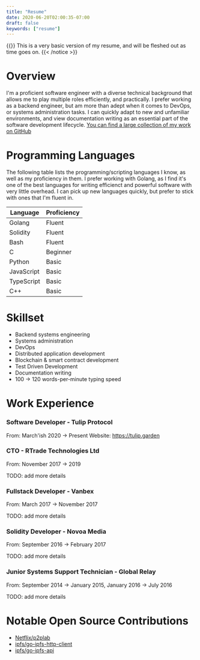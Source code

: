 ```yaml
---
title: "Resume"
date: 2020-06-20T02:00:35-07:00
draft: false
keywords: ["resume"]
---
```


{{<notice warning>}}
This is a very basic version of my resume, and will be fleshed out as time goes on.
{{< /notice >}}

# Overview

I'm a proficient software engineer with a diverse technical background that allows me to play multiple roles efficiently, and practically. I prefer working as a backend engineer, but am more than adept when it comes to DevOps, or systems administration tasks. I can quickly adapt to new and unfamiliar environments, and view documentation writing as an essential part of the software development lifecycle. [You can find a large collection of my work on GitHub](https://github.com/bonedaddy)

# Programming Languages

The following table lists the programming/scripting languages I know, as well as my proficiency in them. I prefer working with Golang, as I find it's one of the best languages for writing efficienct and powerful software with very little overhead. I can pick up new languages quickly, but prefer to stick with ones that I'm fluent in.

| Language | Proficiency |
|----------|-------------|
| Golang   | Fluent      |
| Solidity | Fluent      |
| Bash     | Fluent      |
| C        | Beginner    |
| Python   | Basic       |
| JavaScript | Basic     |
| TypeScript | Basic     |
| C++        | Basic     |

# Skillset

* Backend systems engineering
* Systems administration
* DevOps
* Distributed application development
* Blockchain & smart contract development
* Test Driven Development
* Documentation writing
* 100 -> 120 words-per-minute typing speed

# Work Experience

### Software Developer - Tulip Protocol

From: March'ish 2020 -> Present
Website: https://tulip.garden



### CTO - RTrade Technologies Ltd

From: November 2017 -> 2019

TODO: add more details

### Fullstack Developer - Vanbex

From: March 2017 -> November 2017

TODO: add more details

### Solidity Developer - Novoa Media

From: September 2016 -> February 2017

TODO: add more details

### Junior Systems Support Technician - Global Relay

From: September 2014 -> January 2015, January 2016 -> July 2016

TODO: add more details

# Notable Open Source Contributions

* [Netflix/p2plab](https://github.com/Netflix/p2plab)
* [ipfs/go-ipfs-http-client](https://github.com/ipfs/go-ipfs-http-client)
* [ipfs/go-ipfs-api](https://github.com/ipfs/go-ipfs-api)